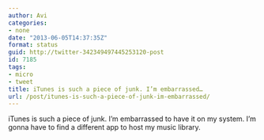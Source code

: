 ```yaml
---
author: Avi
categories:
- none
date: "2013-06-05T14:37:35Z"
format: status
guid: http://twitter-342349497445253120-post
id: 7185
tags:
- micro
- tweet
title: iTunes is such a piece of junk. I’m embarrassed…
url: /post/itunes-is-such-a-piece-of-junk-im-embarrassed/
---
```

iTunes is such a piece of junk. I’m embarrassed to have it on my system. I’m gonna have to find a different app to host my music library.